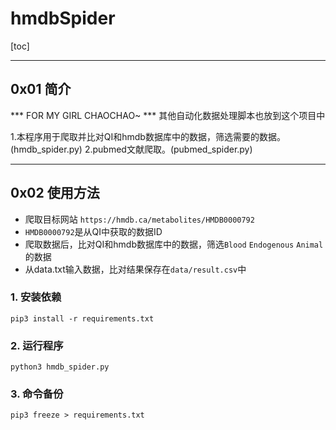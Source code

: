 # hmdbSpider
[toc]

---

## 0x01 简介

*** FOR MY GIRL CHAOCHAO~ ***
其他自动化数据处理脚本也放到这个项目中

1.本程序用于爬取并比对QI和hmdb数据库中的数据，筛选需要的数据。(hmdb_spider.py)
2.pubmed文献爬取。(pubmed_spider.py)


---

## 0x02 使用方法
* 爬取目标网站 `https://hmdb.ca/metabolites/HMDB0000792` 
* `HMDB0000792`是从QI中获取的数据ID
* 爬取数据后，比对QI和hmdb数据库中的数据，筛选`Blood` `Endogenous` `Animal`的数据
* 从data.txt输入数据，比对结果保存在`data/result.csv`中

### 1. 安装依赖

```
pip3 install -r requirements.txt
```

### 2. 运行程序

```
python3 hmdb_spider.py
```
    
### 3. 命令备份
```
pip3 freeze > requirements.txt
```

